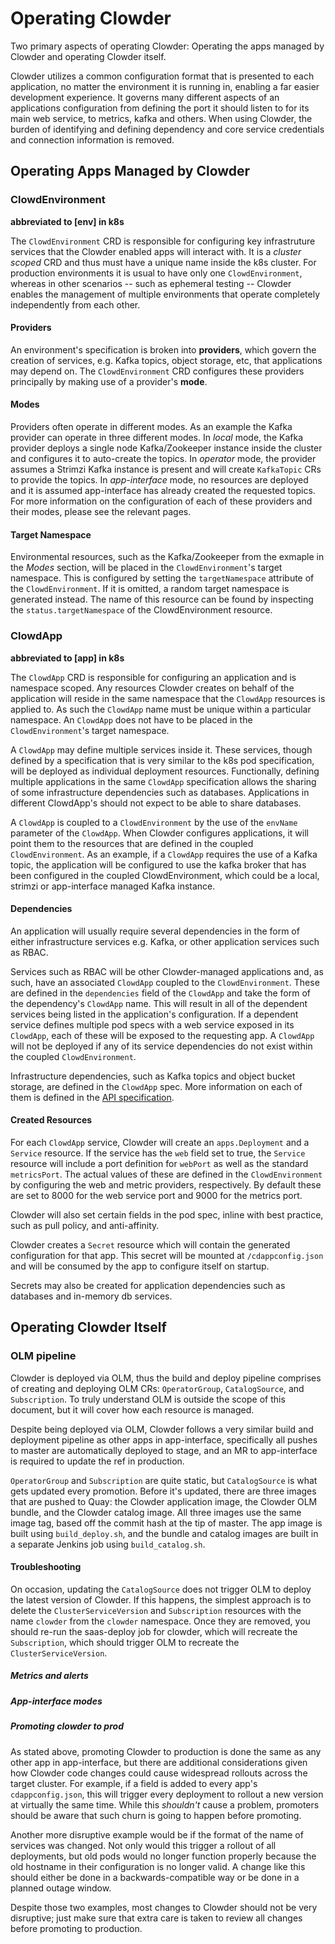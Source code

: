 # Operating Clowder

Two primary aspects of operating Clowder: Operating the apps managed by Clowder and operating
Clowder itself.

Clowder utilizes a common configuration format that is presented to each application, no matter
the environment it is running in, enabling a far easier development experience. It governs many
different aspects of an applications configuration from defining the port it should listen to for
its main web service, to metrics, kafka and others. When using Clowder, the burden of identifying
and defining dependency and core service credentials and connection information is removed.

## Operating Apps Managed by Clowder

### ClowdEnvironment

**abbreviated to [env] in k8s**

The ``ClowdEnvironment`` CRD is responsible for configuring key infrastruture services that the Clowder enabled
apps will interact with. It is a *cluster scoped* CRD and thus must have a unique name inside the
k8s cluster. For production environments it is usual to have only one ``ClowdEnvironment``, whereas
in other scenarios -- such as ephemeral testing -- Clowder enables the management of
multiple environments that operate completely independently from each other.

#### Providers

An environment's specification is broken into **providers**, which govern the creation of services, e.g. Kafka topics,
object storage, etc, that applications may depend on. The ``ClowdEnvironment`` CRD configures these
providers principally by making use of a provider's **mode**.

#### Modes

Providers often operate in different modes. As an example the Kafka provider can operate in three
different modes. In *local* mode, the Kafka provider deploys a single node Kafka/Zookeeper instance
inside the cluster and configures it to auto-create the topics. In *operator* mode, the provider
assumes a Strimzi Kafka instance is present and will create ``KafkaTopic`` CRs to provide the
topics.  In *app-interface* mode, no resources are deployed and it is assumed app-interface has
already created the requested topics. For more information on the configuration of each of these
providers and their modes, please see the relevant pages.

#### Target Namespace

Environmental resources, such as the Kafka/Zookeeper from the exmaple in the *Modes* section, will
be placed in the ``ClowdEnvironment``'s target namespace. This is configured by setting the
``targetNamespace`` attribute of the ``ClowdEnvironment``. If it is omitted, a random target
namespace is generated instead. The name of this resource can be found by inspecting the
``status.targetNamespace`` of the ClowdEnvironment resource.

### ClowdApp

**abbreviated to [app] in k8s**

The ``ClowdApp`` CRD is responsible for configuring an application and is namespace scoped. Any
resources Clowder creates on behalf of the application will reside in the same namespace that the
``ClowdApp`` resources is applied to. As such the ``ClowdApp`` name must be unique within a
particular namespace.  An ``ClowdApp`` does not have to be placed in the ``ClowdEnvironment``'s
target namespace.

A ``ClowdApp`` may define multiple services inside it. These services, though defined by a
specification that is very similar to the k8s pod specification, will be deployed as individual
deployment resources.  Functionally, defining multiple applications in the same ``ClowdApp``
specification allows the sharing of some infrastructure dependencies such as databases.
Applications in different ClowdApp's should not expect to be able to share databases.

A ``ClowdApp`` is coupled to a ``ClowdEnvironment`` by the use of the ``envName`` parameter of the
``ClowdApp``. When Clowder configures applications, it will point them to the resources that are
defined in the coupled ``ClowdEnvironment``. As an example, if a ``ClowdApp`` requires the use of a
Kafka topic, the application will be configured to use the kafka broker that has been configured in
the coupled ClowdEnvironment, which could be a local, strimzi or app-interface managed Kafka
instance.

#### Dependencies

An application will usually require several dependencies in the form of either infrastructure
services e.g. Kafka, or other application services such as RBAC. 

Services such as RBAC will be other Clowder-managed applications and, as such, have an associated
``ClowdApp`` coupled to the ``ClowdEnvironment``. These are defined in the ``dependencies`` field of
the ``ClowdApp`` and take the form of the dependency's ``ClowdApp`` name. This will result in all of
the dependent services being listed in the application's configuration. If a dependent service
defines multiple pod specs with a web service exposed in its ``ClowdApp``, each of these will be
exposed to the requesting app.  A ``ClowdApp`` will not be deployed if any of its service
dependencies do not exist within the coupled ``ClowdEnvironment``.

Infrastructure dependencies, such as Kafka topics and object bucket storage, are defined in the
``ClowdApp`` spec. More information on each of them is defined in the [API specification](https://redhatinsights.github.io/clowder/api_reference.html#k8s-api-cloud-redhat-com-clowder-v2-apis-cloud-redhat-com-v1alpha1-clowdappspec).

#### Created Resources

For each ``ClowdApp`` service, Clowder will create an ``apps.Deployment`` and a ``Service``
resource.  If the service has the ``web`` field set to true, the ``Service`` resource will
include a port definition for ``webPort`` as well as the standard ``metricsPort``. The actual values
of these are defined in the ``ClowdEnvironment`` by configuring the web and metric providers,
respectively. By default these are set to 8000 for the web service port and 9000 for the metrics
port.

Clowder will also set certain fields in the pod spec, inline with best practice, such as pull
policy, and anti-affinity.

Clowder creates a ``Secret`` resource which will contain the generated configuration
for that app. This secret will be mounted at ``/cdappconfig.json`` and will be consumed by the app
to configure itself on startup.

Secrets may also be created for application dependencies such as databases and in-memory db
services.

## Operating Clowder Itself

### OLM pipeline

Clowder is deployed via OLM, thus the build and deploy pipeline comprises of creating and deploying
OLM CRs: ``OperatorGroup``, ``CatalogSource``, and ``Subscription``.  To truly understand OLM is
outside the scope of this document, but it will cover how each resource is managed. 

Despite being deployed via OLM, Clowder follows a very similar build and deployment pipeline as
other apps in app-interface, specifically all pushes to master are automatically deployed to stage,
and an MR to app-interface is required to update the ref in production.

``OperatorGroup`` and ``Subscription`` are quite static, but ``CatalogSource`` is what gets updated
every promotion.  Before it's updated, there are three images that are pushed to Quay:  the Clowder
application image, the Clowder OLM bundle, and the Clowder catalog image.  All three images use the
same image tag, based off the commit hash at the tip of master.  The app image is built using
``build_deploy.sh``, and the bundle and catalog images are built in a separate Jenkins job using
``build_catalog.sh``.

#### Troubleshooting

On occasion, updating the ``CatalogSource`` does not trigger OLM to deploy the latest version of
Clowder.  If this happens, the simplest approach is to delete the ``ClusterServiceVersion`` and
``Subscription`` resources with the name ``clowder`` from the ``clowder`` namespace.  Once they are
removed, you should re-run the saas-deploy job for clowder, which will recreate the
``Subscription``, which should trigger OLM to recreate the ``ClusterServiceVersion``.

##### Metrics and alerts

##### App-interface modes

##### Promoting clowder to prod

As stated above, promoting Clowder to production is done the same as any other app in app-interface,
but there are additional considerations given how Clowder code changes could cause widespread
rollouts across the target cluster. For example, if a field is added to every app's
``cdappconfig.json``, this will trigger every deployment to rollout a new version at virtually the
same time.  While this *shouldn't* cause a problem, promoters should be aware that such churn is
going to happen before promoting.

Another more disruptive example would be if the format of the name of services was changed.  Not
only would this trigger a rollout of all deployments, but old pods would no longer function properly
because the old hostname in their configuration is no longer valid.  A change like this should
either be done in a backwards-compatible way or be done in a planned outage window.

Despite those two examples, most changes to Clowder should not be very disruptive; just make sure
that extra care is taken to review all changes before promoting to production.
